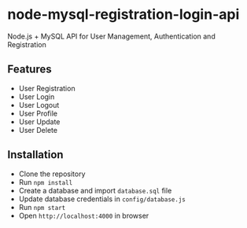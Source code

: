 # node-mysql-registration-login-api

Node.js + MySQL API for User Management, Authentication and Registration

## Features

- User Registration
- User Login
- User Logout
- User Profile
- User Update
- User Delete

## Installation

- Clone the repository
- Run `npm install`
- Create a database and import `database.sql` file
- Update database credentials in `config/database.js`
- Run `npm start`
- Open `http://localhost:4000` in browser